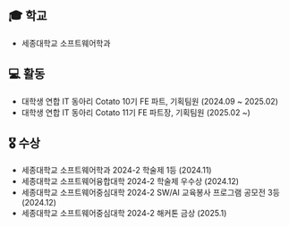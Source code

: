## 🎓 학교 
+ 세종대학교 소프트웨어학과

## 💻 활동
+ 대학생 연합 IT 동아리 Cotato 10기 FE 파트, 기획팀원 (2024.09 ~ 2025.02)
+ 대학생 연합 IT 동아리 Cotato 11기 FE 파트장, 기획팀원 (2025.02 ~)

## 🎖️ 수상
+ 세종대학교 소프트웨어학과 2024-2 학술제 1등 (2024.11)
+ 세종대학교 소프트웨어융합대학 2024-2 학술제 우수상 (2024.12)
+ 세종대학교 소프트웨어중심대학 2024-2 SW/AI 교육봉사 프로그램 공모전 3등 (2024.12)
+ 세종대학교 소프트웨어중심대학 2024-2 해커톤 금상 (2025.1) 
<!--
**Ki-Tak/Ki-Tak** is a ✨ _special_ ✨ repository because its `README.md` (this file) appears on your GitHub profile.

Here are some ideas to get you started:

- 🔭 I’m currently working on ...
- 🌱 I’m currently learning ...
- 👯 I’m looking to collaborate on ...
- 🤔 I’m looking for help with ...
- 💬 Ask me about ...
- 📫 How to reach me: ...
- 😄 Pronouns: ...
- ⚡ Fun fact: ...
-->
